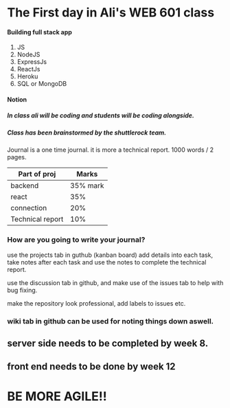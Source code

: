 # The First day in Ali's WEB 601 class

#### Building full stack app

1. JS
2. NodeJS
3. ExpressJs
4. ReactJs
5. Heroku
6. SQL or MongoDB


#### Notion

##### In class ali will be coding and students will be coding alongside.

##### Class has been brainstormed by the shuttlerock team.

Journal is a one time journal. it is more a technical report. 1000 words / 2 pages.

| Part of proj | Marks |
|-----|-----|
| backend | 35% mark |
| react | 35% |
| connection | 20% |
| Technical report | 10% |

### How are you going to write your journal?

use the projects tab in guthub (kanban board) add details into each task, take notes after each task and use the notes to complete the technical report.

use the discussion tab in github, and make use of the issues tab to help with bug fixing.

make the repository look professional, add labels to issues etc.

### wiki tab in github can be used for noting things down aswell.

## server side needs to be completed by week 8.
## front end needs to be done by week 12

# BE MORE AGILE!!



